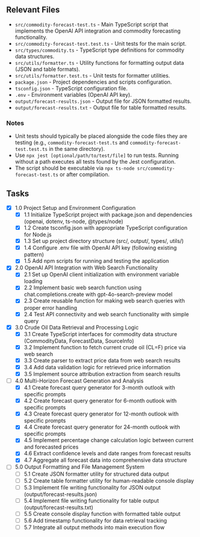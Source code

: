 ## Relevant Files

- `src/commodity-forecast-test.ts` - Main TypeScript script that implements the OpenAI API integration and commodity forecasting functionality.
- `src/commodity-forecast-test.test.ts` - Unit tests for the main script.
- `src/types/commodity.ts` - TypeScript type definitions for commodity data structures.
- `src/utils/formatter.ts` - Utility functions for formatting output data (JSON and table formats).
- `src/utils/formatter.test.ts` - Unit tests for formatter utilities.
- `package.json` - Project dependencies and scripts configuration.
- `tsconfig.json` - TypeScript configuration file.
- `.env` - Environment variables (OpenAI API key).
- `output/forecast-results.json` - Output file for JSON formatted results.
- `output/forecast-results.txt` - Output file for table formatted results.

### Notes

- Unit tests should typically be placed alongside the code files they are testing (e.g., `commodity-forecast-test.ts` and `commodity-forecast-test.test.ts` in the same directory).
- Use `npx jest [optional/path/to/test/file]` to run tests. Running without a path executes all tests found by the Jest configuration.
- The script should be executable via `npx ts-node src/commodity-forecast-test.ts` or after compilation.

## Tasks

- [x] 1.0 Project Setup and Environment Configuration
  - [x] 1.1 Initialize TypeScript project with package.json and dependencies (openai, dotenv, ts-node, @types/node)
  - [x] 1.2 Create tsconfig.json with appropriate TypeScript configuration for Node.js
  - [x] 1.3 Set up project directory structure (src/, output/, types/, utils/)
  - [x] 1.4 Configure .env file with OpenAI API key (following existing pattern)
  - [x] 1.5 Add npm scripts for running and testing the application

- [x] 2.0 OpenAI API Integration with Web Search Functionality
  - [x] 2.1 Set up OpenAI client initialization with environment variable loading
  - [x] 2.2 Implement basic web search function using chat.completions.create with gpt-4o-search-preview model
  - [x] 2.3 Create reusable function for making web search queries with proper error handling
  - [x] 2.4 Test API connectivity and web search functionality with simple query

- [x] 3.0 Crude Oil Data Retrieval and Processing Logic
  - [x] 3.1 Create TypeScript interfaces for commodity data structure (CommodityData, ForecastData, SourceInfo)
  - [x] 3.2 Implement function to fetch current crude oil (CL=F) price via web search
  - [x] 3.3 Create parser to extract price data from web search results
  - [x] 3.4 Add data validation logic for retrieved price information
  - [x] 3.5 Implement source attribution extraction from search results

- [ ] 4.0 Multi-Horizon Forecast Generation and Analysis
  - [x] 4.1 Create forecast query generator for 3-month outlook with specific prompts
  - [x] 4.2 Create forecast query generator for 6-month outlook with specific prompts
  - [x] 4.3 Create forecast query generator for 12-month outlook with specific prompts
  - [x] 4.4 Create forecast query generator for 24-month outlook with specific prompts
  - [x] 4.5 Implement percentage change calculation logic between current and forecasted prices
  - [x] 4.6 Extract confidence levels and date ranges from forecast results
  - [x] 4.7 Aggregate all forecast data into comprehensive data structure

- [ ] 5.0 Output Formatting and File Management System
  - [ ] 5.1 Create JSON formatter utility for structured data output
  - [ ] 5.2 Create table formatter utility for human-readable console display
  - [ ] 5.3 Implement file writing functionality for JSON output (output/forecast-results.json)
  - [ ] 5.4 Implement file writing functionality for table output (output/forecast-results.txt)
  - [ ] 5.5 Create console display function with formatted table output
  - [ ] 5.6 Add timestamp functionality for data retrieval tracking
  - [ ] 5.7 Integrate all output methods into main execution flow 